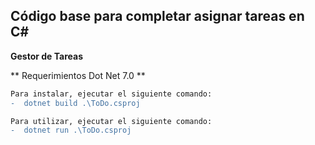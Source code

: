 ## Código base para completar asignar tareas en C#
**Gestor de Tareas**

** Requerimientos Dot Net 7.0 **
```diff
Para instalar, ejecutar el siguiente comando:
-  dotnet build .\ToDo.csproj

Para utilizar, ejecutar el siguiente comando:
-  dotnet run .\ToDo.csproj
```

  
